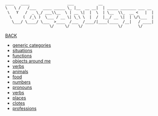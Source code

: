 ~~~ txt
____   ____                 ___           __                       
\   \ /   /___   ____ _____ \_ |__  __ __|  | _____ _______ ___ __ 
 \   Y   /  _ \_/ ___\\__  \ | __ \|  |  \  | \__  \\_  __ <   |  |
  \     (  /_\ )  \___ / __ \| \_\ \  |  /  |__/ __ \|  | \/\___  |
   \___/ \____/ \___  >____  /___  /____/|____(____  /__|   / ____|
                    \/     \/    \/                \/       \/     
~~~

[BACK](../README.md)

- [generic categories](./generic_categories.md)
- [situations](./situations.md)
- [functions](./functions.md)
- [objects around me](./objects_around.md)
- [verbs](./verb_tables.pdf)
- [animals](./animals.md)
- [food](./food.md)
- [numbers](./numbers.md)
- [pronouns](./pronouns.md)
- [verbs](./verbs.md)
- [places](./places.md)
- [clotes](./clotes.md)
- [professions](./professions.md)